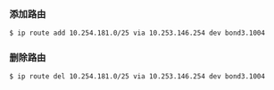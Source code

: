 ### 添加路由
```bash
$ ip route add 10.254.181.0/25 via 10.253.146.254 dev bond3.1004
```

### 删除路由
```bash
$ ip route del 10.254.181.0/25 via 10.253.146.254 dev bond3.1004
```